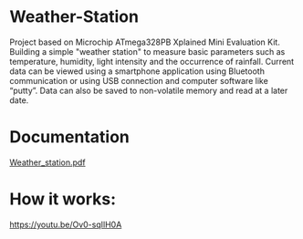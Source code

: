 # Weather-Station
Project based on Microchip ATmega328PB Xplained Mini Evaluation Kit. Building a simple "weather station" to measure basic parameters such as
temperature, humidity, light intensity and the occurrence of rainfall. Current data can be viewed using a smartphone application using Bluetooth 
communication or using USB connection and computer software like “putty”. Data can also be saved to non-volatile memory and read at a later date.

# Documentation 
[Weather_station.pdf](https://github.com/mariuszwieclawek/Weather-Station/files/8410284/Weather_station.pdf)

# How it works: 
https://youtu.be/Ov0-sqIlH0A
